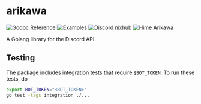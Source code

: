 # arikawa

[![Godoc Reference](https://img.shields.io/badge/godoc-reference-blue?style=flat-square           )](https://godoc.org/github.com/diamondburned/arikawa)
[![       Examples](https://img.shields.io/badge/Example-__example%2F-blueviolet?style=flat-square)](https://github.com/diamondburned/arikawa/tree/master/_example)
[![ Discord nixhub](https://img.shields.io/badge/Discord-nixhub-7289da?style=flat-square          )](https://discord.gg/kF9mYBV                        )
[![   Hime Arikawa](https://img.shields.io/badge/Hime-Arikawa-ea75a2?style=flat-square            )](https://hime-goto.fandom.com/wiki/Hime_Arikawa    )

A Golang library for the Discord API.

## Testing

The package includes integration tests that require `$BOT_TOKEN`. To run these
tests, do

```sh
export BOT_TOKEN="<BOT_TOKEN>"
go test -tags integration ./...
```
